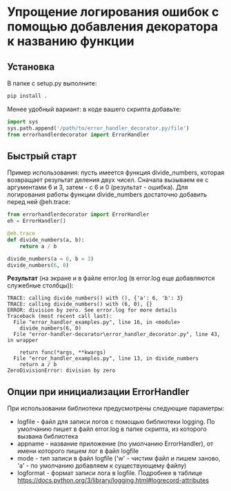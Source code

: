# Упрощение логирования ошибок с помощью добавления декоратора к названию функции

## Установка
В папке с setup.py выполните: 
```python
pip install .
```

Менее удобный вариант: в коде вашего скрипта добавьте:
```python
import sys
sys.path.append('/path/to/error_handler_decorator.py/file')
from errorhandlerdecorator import ErrorHandler
```

## Быстрый старт
Пример использования: пусть имеется функция divide_numbers, которая возвращает результат деления двух чисел. Сначала вызываем ее с аргументами 6 и 3, затем - с 6 и 0 (результат - ошибка). Для логирования работы функции divide_numbers достаточно добавить перед ней @eh.trace:

```python
from errorhandlerdecorator import ErrorHandler
eh = ErrorHandler()

@eh.trace
def divide_numbers(a, b):
	return a / b

divide_numbers(a = 6, b = 3)
divide_numbers(6, 0)
```

<b>Результат</b> (на экране и в файле error.log (в error.log еще добавляются служебные столбцы)):
```
TRACE: calling divide_numbers() with (), {'a': 6, 'b': 3}
TRACE: calling divide_numbers() with (6, 0), {}
ERROR: division by zero. See error.log for more details
Traceback (most recent call last):
  File "error_handler_examples.py", line 16, in <module>
    divide_numbers(6, 0)
  File "error-handler-decorator\error_handler_decorator.py", line 43, in wrapper

    return func(*args, **kwargs)
  File "error_handler_examples.py", line 13, in divide_numbers
    return a / b
ZeroDivisionError: division by zero
```


## Опции при инициализации ErrorHandler
При использовании библиотеки предусмотрены следующие параметры:
* logfile - файл для записи логов с помощью библиотеки logging. По умолчанию пишет в файл error.log в папке скрипта, из которого вызвана библиотека
* appname - название приложение (по умолчанию ErrorHandler), от имени которого пишем лог в файл logfile
* mode - тип записи в файл logfile ('w' - чистим файл и пишем заново, 'a' - по умолчанию добавляем к существующему файлу)
* logformat - формат записи лога в logfile. Подробнее в таблице https://docs.python.org/3/library/logging.html#logrecord-attributes


